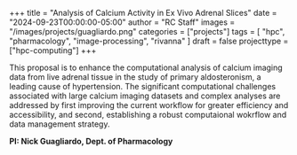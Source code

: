 +++
title = "Analysis of Calcium Activity in Ex Vivo Adrenal Slices"
date = "2024-09-23T00:00:00-05:00"
author = "RC Staff"
images = "/images/projects/guagliardo.png"
categories = ["projects"]
tags = [
  "hpc",
  "pharmacology",
  "image-processing",
  "rivanna"
]
draft = false
projecttype = ["hpc-computing"]
+++

This proposal is to enhance the computational analysis of calcium imaging data from live adrenal tissue in the study of primary aldosteronism, a leading cause of hypertension. The significant computational challenges associated with large calcium imaging datasets and complex analyses are addressed by first improving the current workflow for greater efficiency and accessibility, and second, establishing a robust computaional wokrflow and data management strategy.




**PI: Nick Guagliardo, Dept. of Pharmacology**
